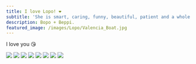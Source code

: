 ```yaml
---
title: I love Lopo! ❤️
subtitle: 'She is smart, caring, funny, beautiful, patient and a whole lot of wonderful.'
description: Bopo + Beppi.
featured_image: /images/Lopo/Valencia_Boat.jpg
---
```


I love you 😘


<div class="gallery" data-columns="3">
    <img src="/images/Lopo/Vienna_Piggyback.jpeg">
    <img src="/images/Lopo/Vienna_Icecream.jpeg">
    <img src="/images/Lopo/Vienna_Nightlife.jpg">
    <img src="/images/Lopo/Euro_2022.jpg">
    <img src="/images/Lopo/Christopher_Street_Day.jpg">
    <img src="/images/Lopo/Valencia_Beach.jpg">
    <img src="/images/Lopo/Allianz_Arena.jpeg">
    <img src="/images/Lopo/Portet_Dinner.jpg">
</div>